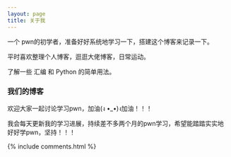 ```yaml
---
layout: page
title: 关于我 
---
```


一个 pwn的初学者，准备好好系统地学习一下，搭建这个博客来记录一下。
<p>
平时喜欢整理个人博客，逛逛大佬博客，日常运动。
<p>
了解一些 汇编 和 Python 的简单用法。

<p>

<h3> 我们的博客 </h3>  

<p>

欢迎大家一起讨论学习pwn，加油(ง •_•)ง加油！！！

<p> 

我会每天更新我的学习进展，持续差不多两个月的pwn学习，希望能踏踏实实地好好学pwn，坚持！！！

<p> 

<p> 


{% include comments.html %}

